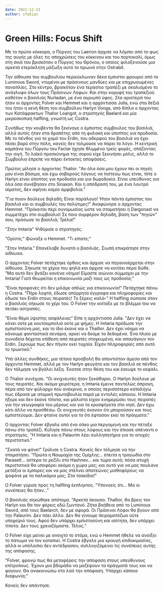 ```yaml
---
date: 2022-12-23
author: sfakias
---
```

# Green Hills: Focus Shift

Με το πρώτο κόκκορα, ο Πύργος του Laerion άρχισε να λάμπει από το φως της αυγής με όλες τις αποχρώσεις του κόκκινου και του πορτοκαλί, όμως στη σκιά του βρισκόταν ο Πύργος του Θρόνου, ο οποίος φιλοξενούσε μια αρκετά ετερόκλητη μάζωξη αυτό το πρωινό στην Ostrabit.

Την αίθουσα του συμβουλίου περικύκλωναν δέκα έμπιστοι φρουροί από το Luminous Sword, ντυμένοι με πράσινους μανδύες και με επιχρυσωμένες πανοπλίες. Στο κέντρο, βρισκόταν ένα τεράστιο τραπέζι με σκαλισμένο το ανάγλυφο όλων τους Πράσινων Λόφων. Και στην κορυφή του τραπεζιού καθόταν ο βασιλιάς Nurladan, με ένα αγριωπό ύφος. Στα αριστερά του ήταν οι άρχοντες Folver και Hemmet και η αρχόντισσα Julia, ενώ στα δεξιά του ήταν η κενή θέση του συμβούλου Harlyn Vonga, από δίπλα ο άρχοντας των Κατάφρακτων Thalior Loangot, o στρατηγός Baelard και μία μικροσκοπική halfling, γνωστή ως Costra.

Συνήθως την κουβέντα θα ξεκίναγε ο έμπιστος σύμβουλος του βασιλιά, αλλά αυτός ήταν στα δραπέτης από τη φυλακή και ύποπτος για προδοσία. Με το πένθος για το χαμό του Erdin, του αδερφού του βασιλιά να έχει πέσει βαρύ στην πόλη, κανείς δεν τολμούσε να πάρει το λόγο. Η κεντρική καμπάνα του Πύργου του Factar ήχησε θλιμμένα τρείς φορές, σπάζοντας την σιγή. Το λαϊκό προσκύνημα της σορού είχε ξεκινήσει μόλις, αλλά το Συμβούλιο έπρεπε να πάρει έκτακτες αποφάσεις.  

Πρώτος μίλησε ο άρχοντας Thalior. "Αν όλα όσα μου έχουν πει οι πηγές μου είναι βάσιμα, και έχω σοβαρούς λόγους να πιστεύω πως είναι, τότε ο Harlyn είναι ύποπτος για προδοσία και για δωροδοκία. Είναι υπεύθυνος για όλα όσα συνέβησαν στο Sinaxon. Και η απόδρασή του, με ένα λουτρό αίματος, δεν αφήνει καμία αμφιβολία."  

"Για ποιον δούλευε δηλαδή; Είναι παράλογο! Ήταν πάντα έμπιστος του βασιλιά και οι συμβουλές του πολύτιμες!" Αναφώνησε ο άρχοντας Hemmet. "Πρόκειται περί συνομωσίας ώστε να σταματήσει η Dargonast να συμμετέχει στο συμβούλιο! Σε ποιο συμφέρον δηλαδή, βαση των "πηγών" σου, πρόσωσε το βασιλιά; Τρέλα!"  

"Στην Imtaria" Ψιθύρισε ο στρατηγός.  

"Ορίστε;" Φώναξε ο Hemmet. "Τι είπατε;"  

"Στην Imtaria." Επανέλαβε δυνατά ο βασιλιάς. Σιωπή επικράτησε στην αίθουσα.

Ο άρχοντας Folver πετάχτηκε όρθιος και άρχισε να πηγαινοέρχεται στην αίθουσα. Σήκωσε τα χέρια του ψηλά και άρχισε να κοιτάει πέρα δώθε. "Μα αυτό δεν βγάζει κανένα νόημα! Είμαστε αιώνιοι σύμμαχοι με την Imtaria! Γιατί θεωρείται η επικοινωνία μαζί τους ως προδοσία;"  

"Είναι προφανές ότι δεν μιλάμε απλώς για επικοινωνία!" Πετάχτηκε πάνω η Costra. "Πήρε λεφτά, έδωσε απόρρητα έγγραφα και πληροφορίες και έδωσε τον Erdin στους πειρατές! Το ξέρεις καλά-" Η halfling σώπασε όταν ο βασιλιάς σήκωσε το χέρι του. Ο Folver την κοίταξε με το βλέμμα του να πετάει αστραπές.

"Είναι θέμα ύψιστης ασφάλειας" Είπε η αρχόντισσα Julia. "Δεν έχει να κάνει ούτε με κουτσομπολιά ούτε με φήμες. Η Imtaria πρόδωσε την εμπιστοσύνη μας, και το ίδιο έκανε και ο Thallior. Δεν έχει νόημα να κάνουμε φανταστικά σενάρια, αρκεί να δούμε τα δεδομένα. Ένα πλοίο με συνοδεία δέχεται επίθεση από πειρατές στοχευμένα, και απαγάγουν τον Erdin. Ξερουμε πως δεν πήγαν εκεί τυχαία. Είχαν πληροφορίες από αυτό το τρωκτικό."  

Υπό άλλες συνθήκες, μια τέτοια προσβολή θα απαντιόταν άμεσα από τον άρχοντα Hemmet, αλλά με τον Harlyn φευγάτο και τον βασιλιά σε πένθος δεν τόλμησε να βγάλει λέξη. Έκατσε στην θέση του και έσκυψε το κεφάλι.  

Ο Thalior συνέχισε. "Οι ανιχνευτές ήταν ξεκάθαροι. Ο Harlyn δούλευε με τους πειρατές. Και ακόμα χειρότερα, η Imtaria έμεινε παντελώς άπραγη, πέρα από τον φύλαρχο που ανέκρινα, ο οποίος περισσότερο καταλήγω πως έδρασε με ατομική πρωτοβουλία παρά με εντολές κάποιου. Η Imtaria ήξερε και δεν έκανε τίποτα, και μάλιστα είχαν ενημερώσει τους πειρατές για την γεωγραφία του μέρους και για τα κρυσφήγετα στο νησί. Δεν έχω κάτι άλλο να προσθέσω. Οι ανιχνευτές έκαναν ότι μπορούσαν και τους εμπιστεύομαι. Δεν φταίνε αυτοί για το ότι έφτασαν εκεί τα πράγματα."  

O άρχοντας Folver έβγαλε από ένα σάκο μια περγαμηνή και την πέταξε πάνω στο τραπέζι. Κύλησε πάνω στους λόφους και την έπιασε απέναντι ο στρατηγός. "Η Imtaria και η Palaurim λέει συλληπητήρια για το ατυχές περιστατικό."  

"Σκατά να φάνε!" Γρύλισε η Costra. Κανείς δεν τόλμησε να την σταματήσει. "Πρώτα η Ναυμαχία της Ομίχλης... έπειτα η τραγωδία στο Paraselt... ύστερα το ρεζίλι στο Hashnev... και τώρα αυτό; πόσα ατυχή περιστατικά θα υποφέρει ακόμα η χώρα μας; και αυτό για να μας πουλάνε μετάξια οι έμπορες και να μας στέλνει απατεώνες μισθοφόρους να ψοφάνε με τα παλικάρια μας; Στα τσακίδια!"  

Ο Folver γύρισε προς τη halfling έκπληκτος. "Υπονοείς ότι... Μα οι συνέπειες θα ήταν..."  

Ο βασιλιάς σηκώθηκε απότομα. "Αρκετά άκουσα. Thallior, θα βρεις τον Harlyn
και θα τον φέρεις εδώ ζωντανό. Ζήτα βοήθεια από το Luminous Sword, από τους
Baelarch, δεν με αφορά. Οι Πράσινοι Λόφοι θα βγουν από την Palaurim. Δεν πάει
άλλο. Δεν θα γίνουμε πειραματόζωο ούτε υποχείριό τους. Αφού δεν υπάρχει
εμπιστοσύνη και ισότητα, δεν υπάρχει τίποτα. Δεν τους χρειαζόμαστε. Τέλος."  

Ο Folver είχε μείνει με ανοιχτό το στόμα, ενώ ο Hemmet ήθελε να ανοίξει το
πάτωμα να τον καταπιεί. Η Costra έβγαλε μια κραυγή επιδοκιμασίας, αλλά οι
υπόλοιποι δεν αντέδρασαν, συλλογιζόμενοι τις συνέπειες αυτής της απόφασης.  

"Folver, φρονώ πως θα μεταφέρεις την απόφαση στους υπεύθυνους επίτροπους. Έχουν μια βδομάδα να μαζέψουν τα πράγματά τους και να φύγουν. Θα ανακοινώσω στο λαό την απόφαση. Υπάρχει κάποια διαφωνία;"  

Κανείς δεν απάντησε.  


